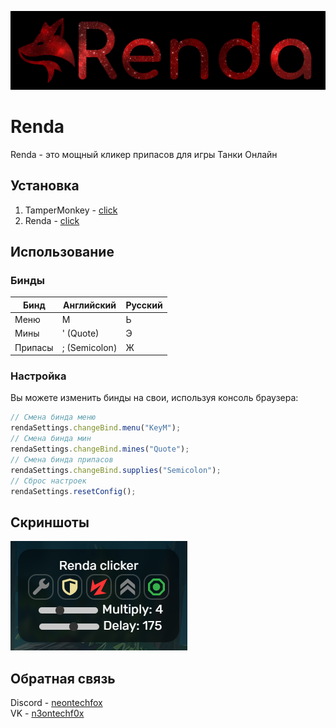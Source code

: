
![Лого](images/fullLogo.png)


# Renda
Renda - это мощный кликер припасов для игры Танки Онлайн  

## Установка
1. TamperMonkey - [click](https://www.tampermonkey.net)
2. Renda - [click](https://github.com/N3onTechF0X/some_TO_scripts/raw/main/Renda.user.js)

## Использование

### Бинды
| **Бинд** | **Английский** | **Русский** |
|----------|--------------------------|-----------------------|
| Меню     | M                        | Ь                     |
| Мины     | '   (Quote)              | Э                     |
| Припасы  | ;   (Semicolon)          | Ж                     |   

### Настройка
Вы можете изменить бинды на свои, используя консоль браузера:
```javascript
// Смена бинда меню
rendaSettings.changeBind.menu("KeyM");
// Смена бинда мин
rendaSettings.changeBind.mines("Quote");
// Смена бинда припасов
rendaSettings.changeBind.supplies("Semicolon");
// Сброс настроек
rendaSettings.resetConfig();
```

## Скриншоты
![preview](images/preview.png)

## Обратная связь
Discord - [neontechfox](https://discordapp.com/users/1086946472576159794)  
VK - [n3ontechf0x](https://vk.com/n3ontechf0x)
